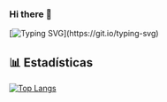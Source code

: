 ### Hi there 👋

[![Typing SVG](https://readme-typing-svg.demolab.com?font=Roboto+Mono&pause=1000&color=EE6DFF&center=verdadero&vCenter=verdadero&width=500&lines=En+la+ruta+de+ser+una+desarrolladora+web.)](https://git.io/typing-svg) 


## 📊 Estadísticas

<!-- https://github.com/anuraghazra/github-readme-stats -->
<!-- [![Anurag's GitHub stats](https://github-readme-stats.vercel.app/api?username=lulimartinu&theme=tokyonight)](https://github.com/anuraghazra/github-readme-stats) -->
[![Top Langs](https://github-readme-stats.vercel.app/api/top-langs/?username=lloykaperez&layout=compact&theme=tokyonight)](https://github.com/anuraghazra/github-readme-stats)

<!--
**Lulimartinu/Lulimartinu** is a ✨ _special_ ✨ repository because its `README.md` (this file) appears on your GitHub profile.

Here are some ideas to get you started:

- 🔭 I’m currently working on ...
- 🌱 I’m currently learning ...
- 👯 I’m looking to collaborate on ...
- 🤔 I’m looking for help with ...
- 💬 Ask me about ...
- 📫 How to reach me: ...
- 😄 Pronouns: ...
- ⚡ Fun fact: ...
-->
